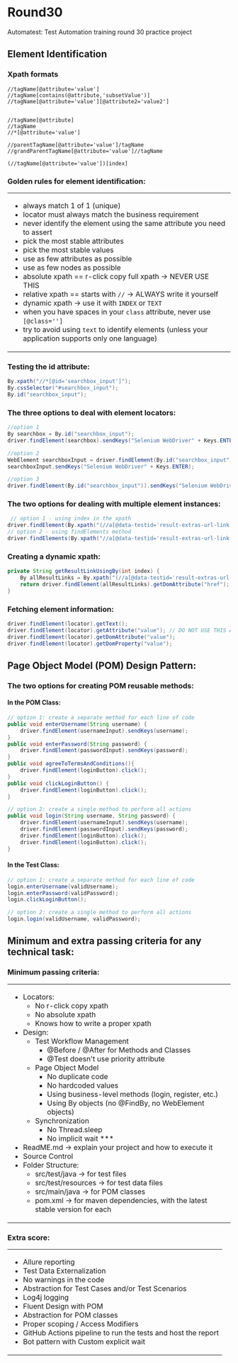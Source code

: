# Round30
Automatest: Test Automation training round 30 practice project


## Element Identification

### Xpath formats
```xpath
//tagName[@attribute='value']
//tagName[contains(@attribute,'subsetValue')]
//tagName[@attribute='value'][@attribute2='value2']


//tagName[@attribute]
//tagName
//*[@attribute='value']

//parentTagName[@attribute='value']/tagName
//grandParentTagName[@attribute='value']//tagName

(//tagName[@attribute='value'])[index]
```

### Golden rules for element identification:

<table><tr><td>

- always match 1 of 1 (unique)
- locator must always match the business requirement
- never identify the element using the same attribute you need to assert
- pick the most stable attributes
- pick the most stable values
- use as few attributes as possible
- use as few nodes as possible
- absolute xpath == r-click copy full xpath -> NEVER USE THIS
- relative xpath == starts with `//` -> ALWAYS write it yourself
- dynamic xpath -> use it with `INDEX` or `TEXT`
- when you have spaces in your `class` attribute, never use `[@class='']`
- try to avoid using `text` to identify elements (unless your application supports only one language)

</td></tr></table>

### Testing the id attribute:
```java
By.xpath("//*[@id='searchbox_input']");
By.cssSelector("#searchbox_input");
By.id("searchbox_input");
```

### The three options to deal with element locators:
```java
//option 1
By searchbox = By.id("searchbox_input");
driver.findElement(searchbox).sendKeys("Selenium WebDriver" + Keys.ENTER);

//option 2
WebElement searchboxInput = driver.findElement(By.id("searchbox_input"));
searchboxInput.sendKeys("Selenium WebDriver" + Keys.ENTER);

//option 3
driver.findElement(By.id("searchbox_input")).sendKeys("Selenium WebDriver" + Keys.ENTER);
```

### The two options for dealing with multiple element instances:
```java
 // option 1 - using index in the xpath
driver.findElement(By.xpath("(//a[@data-testid='result-extras-url-link'])[2]")).getDomAttribute("href");
// option 2 - using findElements method
driver.findElements(By.xpath("//a[@data-testid='result-extras-url-link']")).get(1).getDomAttribute("href");
```

### Creating a dynamic xpath:
```java
private String getResultLinkUsingBy(int index) {
    By allResultLinks = By.xpath("(//a[@data-testid='result-extras-url-link'])["+index+"]");
    return driver.findElement(allResultLinks).getDomAttribute("href");
}
```

### Fetching element information:
```java
driver.findElement(locator).getText();
driver.findElement(locator).getAttribute("value"); // DO NOT USE THIS AS IT WILL BE REMOVED
driver.findElement(locator).getDomAttribute("value");
driver.findElement(locator).getDomProperty("value");
```

## Page Object Model (POM) Design Pattern:

### The two options for creating POM reusable methods:

#### In the POM Class:
```java
// option 1: create a separate method for each line of code
public void enterUsername(String username) {
    driver.findElement(usernameInput).sendKeys(username);
}
public void enterPassword(String password) {
    driver.findElement(passwordInput).sendKeys(password);
}
public void agreeToTermsAndConditions(){
    driver.findElement(loginButton).click();
}
public void clickLoginButton() {
    driver.findElement(loginButton).click();
}

// option 2: create a single method to perform all actions
public void login(String username, String password) {
    driver.findElement(usernameInput).sendKeys(username);
    driver.findElement(passwordInput).sendKeys(password);
    driver.findElement(loginButton).click();
    driver.findElement(loginButton).click();
}
```

#### In the Test Class:
```java
// option 1: create a separate method for each line of code
login.enterUsername(validUsername);
login.enterPassword(validPassword);
login.clickLoginButton();

// option 2: create a single method to perform all actions
login.login(validUsername, validPassword);
```

## Minimum and extra passing criteria for any technical task:

### Minimum passing criteria:
<table><tr><td>

- Locators:
    - No r-click copy xpath
    - No absolute xpath
    - Knows how to write a proper xpath
- Design:
  - Test Workflow Management
    - @Before / @After for Methods and Classes
    - @Test doesn't use priority attribute
  - Page Object Model
    - No duplicate code
    - No hardcoded values
    - Using business-level methods (login, register, etc.)
    - Using By objects (no @FindBy, no WebElement objects)
  - Synchronization 
    - No Thread.sleep
    - No implicit wait ***
- ReadME.md -> explain your project and how to execute it
- Source Control
- Folder Structure:
  - src/test/java -> for test files
  - src/test/resources -> for test data files
  - src/main/java -> for POM classes
  - pom.xml -> for maven dependencies, with the latest stable version for each

</td></tr></table>

### Extra score:
<table><tr><td>

- Allure reporting
- Test Data Externalization
- No warnings in the code
- Abstraction for Test Cases and/or Test Scenarios
- Log4j logging
- Fluent Design with POM
- Abstraction for POM classes
- Proper scoping / Access Modifiers
- GitHub Actions pipeline to run the tests and host the report
- Bot pattern with Custom explicit wait

</td></tr></table>
